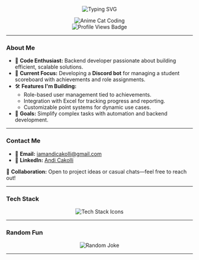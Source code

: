 <p align="center">
  <img src="https://readme-typing-svg.demolab.com?font=Fira+Code&weight=500&pause=1000&color=F70000&center=true&vCenter=true&width=435&lines=Hey+there%2C+I'm+Andi!;Code+is+life%2C+debugging+is+art+%F0%9F%92%A1" alt="Typing SVG" />
</p>

<div align="center">
  <img src="https://i.pinimg.com/originals/95/46/bd/9546bd92ed059e046f6a24c8fe7e936a.gif" alt="Anime Cat Coding" />
</div>

<div align="center">
  <img src="https://komarev.com/ghpvc/?username=AndiCakolli&color=blue&style=for-the-badge" alt="Profile Views Badge" />
</div>

---

### About Me  
- 🌟 **Code Enthusiast:** Backend developer passionate about building efficient, scalable solutions.  
- 🔧 **Current Focus:** Developing a **Discord bot** for managing a student scoreboard with achievements and role assignments.  
- 🛠️ **Features I'm Building:**
  - Role-based user management tied to achievements.
  - Integration with Excel for tracking progress and reporting.
  - Customizable point systems for dynamic use cases.  
- 🎯 **Goals:** Simplify complex tasks with automation and backend development.  

---

### Contact Me  
- 📧 **Email:** [iamandicakolli@gmail.com](mailto:iamandicakolli@gmail.com)  
- 💼 **LinkedIn:** [Andi Cakolli](https://linkedin.com/in/andicakolli)

🤝 **Collaboration:** Open to project ideas or casual chats—feel free to reach out!

---

### Tech Stack  

<div align="center">
  <img src="https://skillicons.dev/icons?i=nodejs,express,mongodb,react,docker,linux,php,laravel,python,selenium,figma" alt="Tech Stack Icons" />
</div>

---

### Random Fun  
<p align="center">
  <img src="https://readme-jokes.vercel.app/api?theme=radical" alt="Random Joke" />
</p>

---

